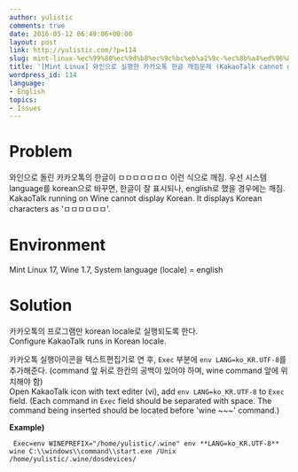 ```yaml
---
author: yulistic
comments: true
date: 2016-05-12 06:49:06+00:00
layout: post
link: http://yulistic.com/?p=114
slug: mint-linux-%ec%99%80%ec%9d%b8%ec%9c%bc%eb%a1%9c-%ec%8b%a4%ed%96%89%ed%95%9c-%ec%b9%b4%ec%b9%b4%ec%98%a4%ed%86%a1-%ed%95%9c%ea%b8%80-%ea%b9%a8%ec%a7%90%eb%ac%b8%ec%a0%9c-kakaotalk-cannot-display-kor
title: '[Mint Linux] 와인으로 실행한 카카오톡 한글 깨짐문제 (KakaoTalk cannot display Korean characters.)'
wordpress_id: 114
language:
- English
topics:
- Issues
---
```


# Problem
와인으로 돌린 카카오톡의 한글이 ㅁㅁㅁㅁㅁㅁㅁ 이런 식으로 깨짐. 우선 시스템 language를 korean으로 바꾸면, 한글이 잘 표시되나, english로 했을 경우에는 깨짐.  
KakaoTalk running on Wine cannot display Korean. It displays Korean characters as 'ㅁㅁㅁㅁㅁㅁ'.

# Environment
Mint Linux 17, Wine 1.7, System language (locale) = english  

# Solution
카카오톡의 프로그램만 korean locale로 실행되도록 한다.  
Configure KakaoTalk runs in Korean locale.

카카오톡 실행아이콘을 텍스트편집기로 연 후, `Exec` 부분에 `env LANG=ko_KR.UTF-8`를 추가해준다. (command 앞 뒤로 한칸의 공백이 있어야 하며, wine command 앞에 위치해야 함)  
Open KakaoTalk icon with text editer (vi), add `env LANG=ko_KR.UTF-8` to `Exec` field. (Each command in `Exec` field should be separated with space. The command being inserted should be located before 'wine ~~~' command.)

**Example)**
```
 Exec=env WINEPREFIX="/home/yulistic/.wine" env **LANG=ko_KR.UTF-8** wine C:\\windows\\command\\start.exe /Unix /home/yulistic/.wine/dosdevices/
```




